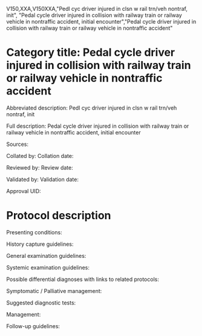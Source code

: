 V150,XXA,V150XXA,"Pedl cyc driver injured in clsn w rail trn/veh nontraf, init", "Pedal cycle driver injured in collision with railway train or railway vehicle in nontraffic accident, initial encounter","Pedal cycle driver injured in collision with railway train or railway vehicle in nontraffic accident"
# Category title: Pedal cycle driver injured in collision with railway train or railway vehicle in nontraffic accident

Abbreviated description: Pedl cyc driver injured in clsn w rail trn/veh nontraf, init

Full description: Pedal cycle driver injured in collision with railway train or railway vehicle in nontraffic accident, initial encounter

Sources:

Collated by:
Collation date:

Reviewed by:
Review date:

Validated by:
Validation date:

Approval UID:

# Protocol description

Presenting conditions:

History capture guidelines:

General examination guidelines:

Systemic examination guidelines:

Possible differential diagnoses with links to related protocols:

Symptomatic / Palliative management:

Suggested diagnostic tests:

Management:

Follow-up guidelines:
